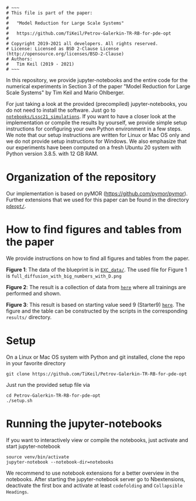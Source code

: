 ```
# ~~~
# This file is part of the paper:
#
#   "Model Reduction for Large Scale Systems"
#
#   https://github.com/TiKeil/Petrov-Galerkin-TR-RB-for-pde-opt
#
# Copyright 2019-2021 all developers. All rights reserved.
# License: Licensed as BSD 2-Clause License (http://opensource.org/licenses/BSD-2-Clause)
# Authors:
#   Tim Keil (2019 - 2021)
# ~~~
```

In this repository, we provide jupyter-notebooks and the entire code for the numerical experiments in Section 3 of the paper 
"Model Reduction for Large Scale Systems"
by Tim Keil and Mario Ohlberger. 

For just taking a look at the provided (precompiled) jupyter-notebooks, you do not need to install the software.
Just go to [`notebooks/Lssc21_simulations`](https://github.com/TiKeil/Petrov-Galerkin-TR-RB-for-pde-opt/tree/master/notebooks).
If you want to have a closer look at the implementation or compile the results by
yourself, we provide simple setup instructions for configuring your own Python environment in a few steps.
We note that our setup instructions are written for Linux or Mac OS only and we do not provide setup instructions for Windows.
We also emphasize that our experiments have been computed on a fresh Ubuntu 20 system with Python version 3.8.5. with 12 GB RAM. 

# Organization of the repository

Our implementation is based on pyMOR (https://github.com/pymor/pymor).
Further extensions that we used for this paper can be found in the directory [`pdeopt/`](https://github.com/TiKeil/Petrov-Galerkin-TR-RB-for-pde-opt/tree/master/pdeopt). 

# How to find figures and tables from the paper

We provide instructions on how to find all figures and tables from the paper. 

**Figure 1**: The data of the blueprint is in [`EXC_data/`](https://github.com/TiKeil/Petrov-Galerkin-TR-RB-for-pde-opt/tree/master/EXC_data). 
The used file for Figure 1 is `full_diffusion_with_big_numbers_with_D.png`

**Figure 2**: The result is a collection of data from 
[`here`](https://github.com/TiKeil/Petrov-Galerkin-TR-RB-for-pde-opt/blob/master/notebooks/Lssc21_simulations/estimator_study/) where all trainings are performed and shown. 

**Figure 3**: This result is based on starting value seed 9 (Starter9)
[`here`](https://github.com/TiKeil/Petrov-Galerkin-TR-RB-for-pde-opt/blob/master/notebooks/Lssc21_simulations/optimization_results/).
The figure and the table can be constructed by the scripts in the corresponding `results/` directory.

# Setup

On a Linux or Mac OS system with Python and git installed, clone
the repo in your favorite directory

```
git clone https://github.com/TiKeil/Petrov-Galerkin-TR-RB-for-pde-opt
```

Just run the provided setup file via 

```
cd Petrov-Galerkin-TR-RB-for-pde-opt
./setup.sh
```

# Running the jupyter-notebooks

If you want to interactively view or compile the notebooks, just activate and start jupyter-notebook 

```
source venv/bin/activate
jupyter-notebook --notebook-dir=notebooks
```

We recommend to use notebook extensions for a better overview in the notebooks.
After starting the jupyter-notebook server go to Nbextensions, deactivate the first box and activate at least `codefolding` and `Collapsible Headings`. 
